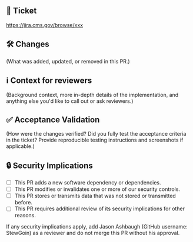 ## 🎫 Ticket

https://jira.cms.gov/browse/xxx

## 🛠 Changes

(What was added, updated, or removed in this PR.)

## ℹ️ Context for reviewers

(Background context, more in-depth details of the implementation, and anything else you'd like to call out or ask reviewers.)

## ✅ Acceptance Validation

(How were the changes verified? Did you fully test the acceptance criteria in the ticket? Provide reproducible testing instructions and screenshots if applicable.)

## 🔒 Security Implications

- [ ] This PR adds a new software dependency or dependencies.
- [ ] This PR modifies or invalidates one or more of our security controls.
- [ ] This PR stores or transmits data that was not stored or transmitted before.
- [ ] This PR requires additional review of its security implications for other reasons.

If any security implications apply, add Jason Ashbaugh (GitHub username: StewGoin) as a reviewer and do not merge this PR without his approval.
